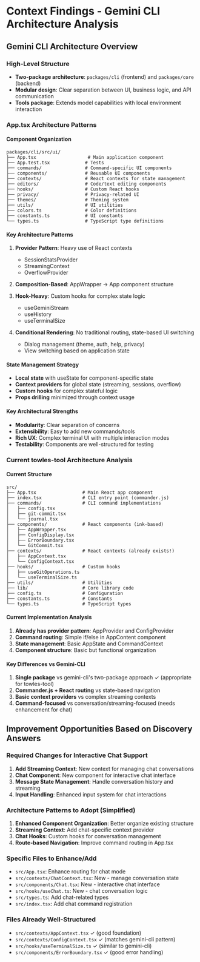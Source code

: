 # Context Findings - Gemini CLI Architecture Analysis

## Gemini CLI Architecture Overview

### High-Level Structure
- **Two-package architecture**: `packages/cli` (frontend) and `packages/core` (backend)
- **Modular design**: Clear separation between UI, business logic, and API communication
- **Tools package**: Extends model capabilities with local environment interaction

### App.tsx Architecture Patterns

#### Component Organization
```
packages/cli/src/ui/
├── App.tsx                   # Main application component
├── App.test.tsx             # Tests
├── commands/                # Command-specific UI components
├── components/              # Reusable UI components
├── contexts/                # React contexts for state management
├── editors/                 # Code/text editing components
├── hooks/                   # Custom React hooks
├── privacy/                 # Privacy-related UI
├── themes/                  # Theming system
├── utils/                   # UI utilities
├── colors.ts                # Color definitions
├── constants.ts             # UI constants
└── types.ts                 # TypeScript type definitions
```

#### Key Architecture Patterns
1. **Provider Pattern**: Heavy use of React contexts
   - SessionStatsProvider
   - StreamingContext
   - OverflowProvider

2. **Composition-Based**: AppWrapper → App component structure
3. **Hook-Heavy**: Custom hooks for complex state logic
   - useGeminiStream
   - useHistory
   - useTerminalSize

4. **Conditional Rendering**: No traditional routing, state-based UI switching
   - Dialog management (theme, auth, help, privacy)
   - View switching based on application state

#### State Management Strategy
- **Local state** with useState for component-specific state
- **Context providers** for global state (streaming, sessions, overflow)
- **Custom hooks** for complex stateful logic
- **Props drilling** minimized through context usage

#### Key Architectural Strengths
- **Modularity**: Clear separation of concerns
- **Extensibility**: Easy to add new commands/tools
- **Rich UX**: Complex terminal UI with multiple interaction modes
- **Testability**: Components are well-structured for testing

### Current towles-tool Architecture Analysis

#### Current Structure
```
src/
├── App.tsx                 # Main React app component
├── index.tsx               # CLI entry point (commander.js)
├── commands/               # CLI command implementations
│   ├── config.tsx
│   ├── git-commit.tsx
│   └── journal.tsx
├── components/             # React components (ink-based)
│   ├── AppWrapper.tsx
│   ├── ConfigDisplay.tsx
│   ├── ErrorBoundary.tsx
│   └── GitCommit.tsx
├── contexts/               # React contexts (already exists!)
│   ├── AppContext.tsx
│   └── ConfigContext.tsx
├── hooks/                  # Custom hooks
│   ├── useGitOperations.ts
│   └── useTerminalSize.ts
├── utils/                  # Utilities
├── lib/                    # Core library code
├── config.ts               # Configuration
├── constants.ts            # Constants
└── types.ts                # TypeScript types
```

#### Current Implementation Analysis
1. **Already has provider pattern**: AppProvider and ConfigProvider
2. **Command routing**: Simple if/else in AppContent component
3. **State management**: Basic AppState and CommandContext
4. **Component structure**: Basic but functional organization

#### Key Differences vs Gemini-CLI
1. **Single package** vs gemini-cli's two-package approach ✓ (appropriate for towles-tool)
2. **Commander.js + React routing** vs state-based navigation
3. **Basic context providers** vs complex streaming contexts
4. **Command-focused** vs conversation/streaming-focused (needs enhancement for chat)

## Improvement Opportunities Based on Discovery Answers

### Required Changes for Interactive Chat Support
1. **Add Streaming Context**: New context for managing chat conversations
2. **Chat Component**: New component for interactive chat interface  
3. **Message State Management**: Handle conversation history and streaming
4. **Input Handling**: Enhanced input system for chat interactions

### Architecture Patterns to Adopt (Simplified)
1. **Enhanced Component Organization**: Better organize existing structure
2. **Streaming Context**: Add chat-specific context provider
3. **Chat Hooks**: Custom hooks for conversation management
4. **Route-based Navigation**: Improve command routing in App.tsx

### Specific Files to Enhance/Add
- `src/App.tsx`: Enhance routing for chat mode
- `src/contexts/ChatContext.tsx`: New - manage conversation state
- `src/components/Chat.tsx`: New - interactive chat interface
- `src/hooks/useChat.ts`: New - chat conversation logic
- `src/types.ts`: Add chat-related types
- `src/index.tsx`: Add chat command registration

### Files Already Well-Structured
- `src/contexts/AppContext.tsx` ✓ (good foundation)
- `src/contexts/ConfigContext.tsx` ✓ (matches gemini-cli pattern)
- `src/hooks/useTerminalSize.ts` ✓ (similar to gemini-cli)
- `src/components/ErrorBoundary.tsx` ✓ (good error handling)